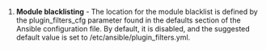  1. **Module blacklisting** - The location for the module blacklist is defined by the plugin_filters_cfg parameter found in the defaults section of the Ansible configuration file. By default, it is disabled, and the suggested default value is set to /etc/ansible/plugin_filters.yml.

<!--stackedit_data:
eyJoaXN0b3J5IjpbLTE0NTMwMzgzMzZdfQ==
-->